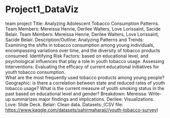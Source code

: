 # Project1_DataViz
team project Title: Analyzing Adolescent Tobacco Consumption Patterns. Team Members: Mereissa Henrie, Derilee Walters, Love Lorissaint, Sacide Belair. 
Team Members: Mereissa Henrie, Derilee Walters, Love Lorissaint, Sacide Belair. Description/Outline: Analyzing Patterns and Trends: Examining the shifts in tobacco consumption among young individuals, encompassing variations over time,  and the diversity of tobacco products consumed. Identifying Risk Factors: based on educational level, and psychological influences that play a role in youth tobacco usage. Assessing Interventions: Evaluating the efficacy of current educational initiatives for youth tobacco consumption.  
What are the most frequently used tobacco products among young people? Geographic: is there a correlation between state and reduced rates of youth tobacco usage? What is the current measure of youth smoking status in the past based on educational level and gender?
Breakdown: Mereissa: Write-up summarizes major findings and implications. Derilee: Visualizations. Love: Slide Deck. Belair: Clean data. Datasets:[ ](https://www.kaggle.com/datasets/sahirmaharajj/youth-tobacco-survey) (CSV file: https://www.kaggle.com/datasets/sahirmaharajj//youth-tobacco-survey)
